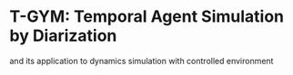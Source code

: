 # T-GYM: Temporal Agent Simulation by Diarization
and its application to dynamics simulation with controlled environment
